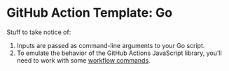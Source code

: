 # GitHub Action Template: Go

Stuff to take notice of:

1. Inputs are passed as command-line arguments to your Go script.
2. To emulate the behavior of the GitHub Actions JavaScript library, you'll need to work with some [workflow commands](https://help.github.com/en/actions/reference/workflow-commands-for-github-actions).
